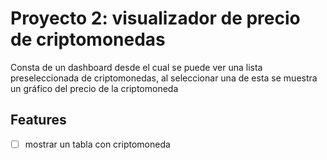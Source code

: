 # Proyecto 2: visualizador de precio de criptomonedas

Consta de un dashboard desde el cual se puede ver una lista preseleccionada de criptomonedas, al seleccionar una de esta se muestra un gráfico del precio de la criptomoneda

## Features

- [ ] mostrar un tabla con criptomoneda
